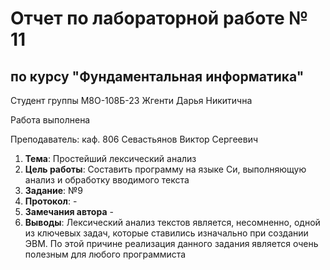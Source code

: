 # Отчет по лабораторной работе № 11
## по курсу "Фундаментальная информатика"

Студент группы М8О-108Б-23 Жгенти Дарья Никитична

Работа выполнена 

Преподаватель: каф. 806 Севастьянов Виктор Сергеевич

1. **Тема**: Простейший лексический анализ
2. **Цель работы**: Составить программу на языке Си, выполняющую анализ и обработку вводимого текста
3. **Заданиe**: №9
4. **Протокол**: -
7. **Замечания автора** -
8. **Выводы**: Лексический анализ текстов является, несомненно, одной из ключевых задач, которые ставились изначально при создании ЭВМ. По этой причине реализация данного задания является очень полезным для любого программиста
